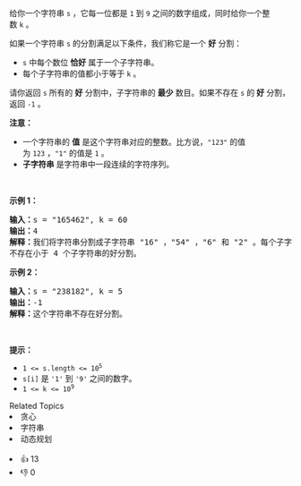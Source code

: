 <p>给你一个字符串&nbsp;<code>s</code>&nbsp;，它每一位都是&nbsp;<code>1</code>&nbsp;到&nbsp;<code>9</code>&nbsp;之间的数字组成，同时给你一个整数&nbsp;<code>k</code>&nbsp;。</p>

<p>如果一个字符串 <code>s</code>&nbsp;的分割满足以下条件，我们称它是一个 <strong>好</strong>&nbsp;分割：</p>

<ul> 
 <li><code>s</code>&nbsp;中每个数位 <strong>恰好</strong>&nbsp;属于一个子字符串。</li> 
 <li>每个子字符串的值都小于等于&nbsp;<code>k</code>&nbsp;。</li> 
</ul>

<p>请你返回 <code>s</code>&nbsp;所有的 <strong>好</strong>&nbsp;分割中，子字符串的&nbsp;<strong>最少</strong>&nbsp;数目。如果不存在 <code>s</code>&nbsp;的<strong>&nbsp;好</strong>&nbsp;分割，返回&nbsp;<code>-1</code>&nbsp;。</p>

<p><b>注意：</b></p>

<ul> 
 <li>一个字符串的 <strong>值</strong>&nbsp;是这个字符串对应的整数。比方说，<code>"123"</code>&nbsp;的值为&nbsp;<code>123</code>&nbsp;，<code>"1"</code>&nbsp;的值是&nbsp;<code>1</code>&nbsp;。</li> 
 <li><strong>子字符串</strong>&nbsp;是字符串中一段连续的字符序列。</li> 
</ul>

<p>&nbsp;</p>

<p><strong>示例 1：</strong></p>

<pre>
<b>输入：</b>s = "165462", k = 60
<b>输出：</b>4
<b>解释：</b>我们将字符串分割成子字符串 "16" ，"54" ，"6" 和 "2" 。每个子字符串的值都小于等于 k = 60 。
不存在小于 4 个子字符串的好分割。
</pre>

<p><strong>示例 2：</strong></p>

<pre>
<b>输入：</b>s = "238182", k = 5
<b>输出：</b>-1
<strong>解释：</strong>这个字符串不存在好分割。
</pre>

<p>&nbsp;</p>

<p><strong>提示：</strong></p>

<ul> 
 <li><code>1 &lt;= s.length &lt;= 10<sup>5</sup></code></li> 
 <li><code>s[i]</code>&nbsp;是&nbsp;<code>'1'</code>&nbsp;到&nbsp;<code>'9'</code>&nbsp;之间的数字。</li> 
 <li><code>1 &lt;= k &lt;= 10<sup>9</sup></code></li> 
</ul>

<div><div>Related Topics</div><div><li>贪心</li><li>字符串</li><li>动态规划</li></div></div><br><div><li>👍 13</li><li>👎 0</li></div>